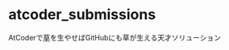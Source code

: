 # atcoder_submissions

AtCoderで[草](https://kenkoooo.com/atcoder/#/user/kurgm?userPageTab=Progress+Charts)を生やせばGitHubにも草が生える天才ソリューション
